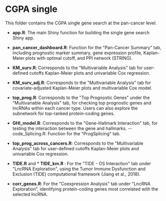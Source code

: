 # CGPA single
This folder contains the CGPA single gene search at the pan-cancer level.



* __app.R__: The main Shiny function for building the single gene search Shiny app.

* __pan_cancer_dashboard.R__: Function for the "Pan-Cancer Summary" tab, including prognostic marker summary, gene expression profile, Kaplan-Meier plots with 
      optimal cutoff, and PPI network (STRING).
* __KM_surv.R__: Corresponds to the "Multivariable Analysis" tab for user-defined cutoffs Kaplan-Meier plots and univariable Cox regression.
* __KM_surv_adj.R__: Corresponds to the "Multivariable Analysis" tab for covariate-adjusted Kaplan-Meier plots and multivariable Cox model.
* __top_prog.R__: Corresponds to the "Top Prognostic Genes" under the "Multivariable Analysis" tab, for checking top prognostic genes and lncRNAs within each 
      cancer type. Users can also explore the subnetwork for top-ranked protein-coding genes.
* __GHI_model.R__: Corresponds to the "Gene-Hallmark Interaction" tab, for testing the interaction between the gene and hallmarks.
   -- code_Splicing.R: Function for the "ProgSplicing" tab.
* __top_prog_across_cancers.R__: Corresponds to the "Multivariable Analysis" tab for user-defined cutoffs Kaplan-Meier plots and univariable Cox regression.
* __TIDE.R__ and * __TIDE_km.R__ : For the "TIDE - OS Interaction" tab under "LncRNA Exploration", using the Tumor Immune Dysfunction and Exclusion (TIDE) 
      computational framework (Jiang et al., 2018).
* __corr_genes.R__: For the "Coexpression Analysis" tab under "LncRNA Exploration", identifying protein-coding genes most correlated with the selected lncRNA.

